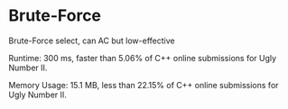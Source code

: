 # Brute-Force

Brute-Force select, can AC but low-effective

Runtime: 300 ms, faster than 5.06% of C++ online submissions for Ugly Number II.

Memory Usage: 15.1 MB, less than 22.15% of C++ online submissions for Ugly Number II.